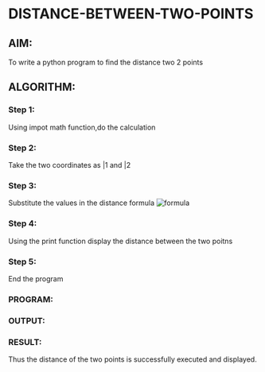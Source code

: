 # DISTANCE-BETWEEN-TWO-POINTS

## AIM:
To write a python program to find the distance two 2 points
## ALGORITHM:
### Step 1: 
Using impot math function,do the calculation
### Step 2: 
Take the two coordinates as |1 and |2
### Step 3: 
Substitute the values in the distance formula  ![formula](/formula.JPG)
### Step 4: 
Using the print function display the distance between the two poitns
### Step 5: 
End the program
### PROGRAM:

### OUTPUT:

### RESULT:
Thus the distance of the two points is successfully executed and displayed.
